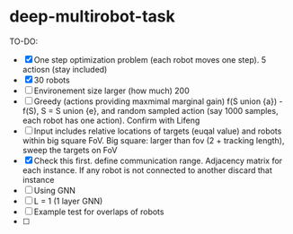 # deep-multirobot-task

TO-DO:
- [x] One step optimization problem (each robot moves one step). 5 actiosn (stay included)
- [x] 30 robots
- [ ] Environement size larger (how much) 200
- [ ] Greedy (actions providing maxmimal marginal gain) f(S union {a}) - f(S), S = S union {e}, and random sampled action (say 1000 samples, each robot has one action). Confirm with Lifeng 
- [ ] Input includes relative locations of targets (euqal value) and robots within big square FoV. Big square: larger than fov (2 + tracking length), sweep the targets on FoV
- [x] Check this first. define communication range. Adjacency matrix for each instance. If any robot is not connected to another discard that instance
- [ ] Using GNN
- [ ]   L = 1 (1 layer GNN)
- [ ] Example test for overlaps of robots
- [ ] 


